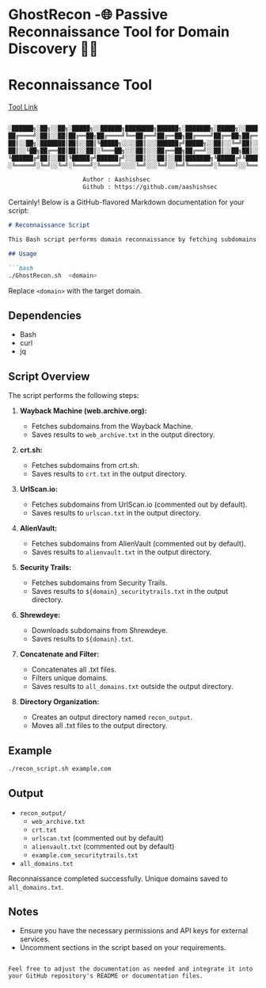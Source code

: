 # GhostRecon  -🌐 Passive Reconnaissance Tool for Domain Discovery 🕵️‍♂️

# Reconnaissance Tool

[Tool Link](https://github.com/aashishsec/GhostRecon)

```bash

░██████╗░██╗░░██╗░█████╗░░██████╗████████╗██████╗░███████╗░█████╗░░█████╗░███╗░░██╗
██╔════╝░██║░░██║██╔══██╗██╔════╝╚══██╔══╝██╔══██╗██╔════╝██╔══██╗██╔══██╗████╗░██║
██║░░██╗░███████║██║░░██║╚█████╗░░░░██║░░░██████╔╝█████╗░░██║░░╚═╝██║░░██║██╔██╗██║
██║░░╚██╗██╔══██║██║░░██║░╚═══██╗░░░██║░░░██╔══██╗██╔══╝░░██║░░██╗██║░░██║██║╚████║
╚██████╔╝██║░░██║╚█████╔╝██████╔╝░░░██║░░░██║░░██║███████╗╚█████╔╝╚█████╔╝██║░╚███║
░╚═════╝░╚═╝░░╚═╝░╚════╝░╚═════╝░░░░╚═╝░░░╚═╝░░╚═╝╚══════╝░╚════╝░░╚════╝░╚═╝░░╚══╝

                     Author : Aashishsec
                     Github : https://github.com/aashishsec
```

Certainly! Below is a GitHub-flavored Markdown documentation for your script:

```markdown
# Reconnaissance Script

This Bash script performs domain reconnaissance by fetching subdomains from various sources and saving them to text files. It organizes the output in a directory and saves the unique sorted domains outside the directory.

## Usage

```bash
./GhostRecon.sh  <domain>
```

Replace `<domain>` with the target domain.

## Dependencies

- Bash
- curl
- jq

## Script Overview

The script performs the following steps:

1. **Wayback Machine (web.archive.org):**
   - Fetches subdomains from the Wayback Machine.
   - Saves results to `web_archive.txt` in the output directory.

2. **crt.sh:**
   - Fetches subdomains from crt.sh.
   - Saves results to `crt.txt` in the output directory.

3. **UrlScan.io:**
   - Fetches subdomains from UrlScan.io (commented out by default).
   - Saves results to `urlscan.txt` in the output directory.

4. **AlienVault:**
   - Fetches subdomains from AlienVault (commented out by default).
   - Saves results to `alienvault.txt` in the output directory.

5. **Security Trails:**
   - Fetches subdomains from Security Trails.
   - Saves results to `${domain}_securitytrails.txt` in the output directory.

6. **Shrewdeye:**
   - Downloads subdomains from Shrewdeye.
   - Saves results to `${domain}.txt`.

7. **Concatenate and Filter:**
   - Concatenates all .txt files.
   - Filters unique domains.
   - Saves results to `all_domains.txt` outside the output directory.

8. **Directory Organization:**
   - Creates an output directory named `recon_output`.
   - Moves all .txt files to the output directory.

## Example

```bash
./recon_script.sh example.com
```

## Output

- `recon_output/`
  - `web_archive.txt`
  - `crt.txt`
  - `urlscan.txt` (commented out by default)
  - `alienvault.txt` (commented out by default)
  - `example.com_securitytrails.txt`
- `all_domains.txt`

Reconnaissance completed successfully. Unique domains saved to `all_domains.txt`.

## Notes

- Ensure you have the necessary permissions and API keys for external services.
- Uncomment sections in the script based on your requirements.

```

Feel free to adjust the documentation as needed and integrate it into your GitHub repository's README or documentation files.


